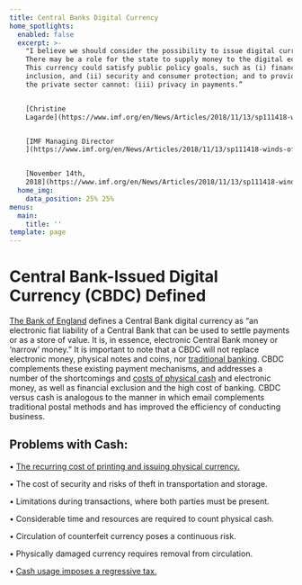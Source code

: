 ```yaml
---
title: Central Banks Digital Currency
home_spotlights:
  enabled: false
  excerpt: >-
    "I believe we should consider the possibility to issue digital currency.
    There may be a role for the state to supply money to the digital economy.
    This currency could satisfy public policy goals, such as (i) financial
    inclusion, and (ii) security and consumer protection; and to provide what
    the private sector cannot: (iii) privacy in payments.” 


    [Christine
    Lagarde](https://www.imf.org/en/News/Articles/2018/11/13/sp111418-winds-of-change-the-case-for-new-digital-currency)


    [IMF Managing Director
    ](https://www.imf.org/en/News/Articles/2018/11/13/sp111418-winds-of-change-the-case-for-new-digital-currency)


    [November 14th,
    2018](https://www.imf.org/en/News/Articles/2018/11/13/sp111418-winds-of-change-the-case-for-new-digital-currency)
  home_img:
    data_position: 25% 25%
menus:
  main:
    title: ''
template: page
---
```

# Central Bank-Issued Digital Currency (CBDC) Defined

[The Bank of England](https://www.bankofengland.co.uk/-/media/boe/files/working-paper/2018/broadening-narrow-money-monetary-policy-with-a-central-bank-digital-currency.pdf) defines a Central Bank digital currency as “an electronic fiat liability of a Central Bank that can be used to settle payments or as a store
of value. It is, in essence, electronic Central Bank money or ‘narrow’ money.”
It is important to note that a CBDC will not replace electronic money, physical
notes and coins, nor [traditional banking](https://s3.amazonaws.com/real.stlouisfed.org/wp/2018/2018-026.pdf). CBDC complements these existing
payment mechanisms, and addresses a number of the shortcomings and [costs
of physical cash](https://hbr.org/2014/06/the-hidden-costs-of-cash) and electronic money, as well as financial exclusion and the
high cost of banking. CBDC versus cash is analogous to the manner in which
email complements traditional postal methods and has improved the efficiency
of conducting business.

## Problems with Cash:

• [The recurring cost of printing and issuing physical currency.](https://www.mckinsey.com/industries/financial-services/our-insights/attacking-the-cost-of-cash) 

[](https://www.mckinsey.com/industries/financial-services/our-insights/attacking-the-cost-of-cash)• The cost of security and risks of theft in transportation and storage. 

• Limitations during transactions, where both parties must be present. 

• Considerable time and resources are required to count physical cash. 

• Circulation of counterfeit currency poses a continuous risk. 

• Physically damaged currency requires removal from circulation. 

• [Cash usage imposes a regressive tax.](https://hbr.org/2014/06/the-hidden-costs-of-cash)
